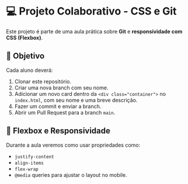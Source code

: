 # 💻 Projeto Colaborativo - CSS e Git

Este projeto é parte de uma aula prática sobre **Git** e **responsividade com CSS (Flexbox)**.

## 🚀 Objetivo
Cada aluno deverá:
1. Clonar este repositório.
2. Criar uma nova branch com seu nome.
3. Adicionar um novo card dentro da `<div class="container">` no `index.html`, com seu nome e uma breve descrição.
4. Fazer um commit e enviar a branch.
5. Abrir um Pull Request para a branch `main`.

## 🎨 Flexbox e Responsividade
Durante a aula veremos como usar propriedades como:
- `justify-content`
- `align-items`
- `flex-wrap`
- `@media` queries para ajustar o layout no mobile.